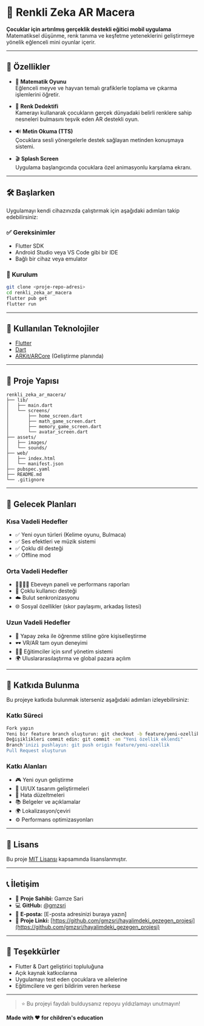 # 🌈 Renkli Zeka AR Macera

**Çocuklar için artırılmış gerçeklik destekli eğitici mobil uygulama**  
Matematiksel düşünme, renk tanıma ve keşfetme yeteneklerini geliştirmeye yönelik eğlenceli mini oyunlar içerir.

---

## 🚀 Özellikler

- 📐 **Matematik Oyunu**  
  Eğlenceli meyve ve hayvan temalı grafiklerle toplama ve çıkarma işlemlerini öğretir.

- 🎨 **Renk Dedektifi**  
  Kamerayı kullanarak çocukların gerçek dünyadaki belirli renklere sahip nesneleri bulmasını teşvik eden AR destekli oyun.

- 🔊 **Metin Okuma (TTS)**  
  Çocuklara sesli yönergelerle destek sağlayan metinden konuşmaya sistemi.

- 🎬 **Splash Screen**  
  Uygulama başlangıcında çocuklara özel animasyonlu karşılama ekranı.

---

## 🛠️ Başlarken

Uygulamayı kendi cihazınızda çalıştırmak için aşağıdaki adımları takip edebilirsiniz:

### ✅ Gereksinimler

- Flutter SDK
- Android Studio veya VS Code gibi bir IDE
- Bağlı bir cihaz veya emulator

### 🔧 Kurulum

```bash
git clone <proje-repo-adresi>
cd renkli_zeka_ar_macera
flutter pub get
flutter run
```

---

## 🧰 Kullanılan Teknolojiler

- [Flutter](https://flutter.dev/)
- [Dart](https://dart.dev/)
- [ARKit/ARCore](https://developers.google.com/ar) (Geliştirme planında)

---

## 📁 Proje Yapısı

```
renkli_zeka_ar_macera/
├── lib/
│   ├── main.dart
│   └── screens/
│       ├── home_screen.dart
│       ├── math_game_screen.dart
│       ├── memory_game_screen.dart
│       └── avatar_screen.dart
├── assets/
│   ├── images/
│   └── sounds/
├── web/
│   ├── index.html
│   └── manifest.json
├── pubspec.yaml
├── README.md
└── .gitignore
```

---

## 🎯 Gelecek Planları

### Kısa Vadeli Hedefler

- ✅ Yeni oyun türleri (Kelime oyunu, Bulmaca)
- ✅ Ses efektleri ve müzik sistemi
- ✅ Çoklu dil desteği
- ✅ Offline mod

### Orta Vadeli Hedefler

- 👨‍👩‍👧‍👦 Ebeveyn paneli ve performans raporları
- 👥 Çoklu kullanıcı desteği
- ☁️ Bulut senkronizasyonu
- 🌐 Sosyal özellikler (skor paylaşımı, arkadaş listesi)

### Uzun Vadeli Hedefler

- 🤖 Yapay zeka ile öğrenme stiline göre kişiselleştirme
- 🕶️ VR/AR tam oyun deneyimi
- 🧑‍🏫 Eğitimciler için sınıf yönetim sistemi
- 🌍 Uluslararasılaştırma ve global pazara açılım

---

## 🤝 Katkıda Bulunma

Bu projeye katkıda bulunmak isterseniz aşağıdaki adımları izleyebilirsiniz:

### Katkı Süreci

```bash
Fork yapın
Yeni bir feature branch oluşturun: git checkout -b feature/yeni-ozellik
Değişiklikleri commit edin: git commit -am "Yeni özellik eklendi"
Branch'inizi pushlayın: git push origin feature/yeni-ozellik
Pull Request oluşturun
```

### Katkı Alanları

- 🎮 Yeni oyun geliştirme
- 🎨 UI/UX tasarım geliştirmeleri
- 🐛 Hata düzeltmeleri
- 📚 Belgeler ve açıklamalar
- 🌍 Lokalizasyon/çeviri
- ⚙️ Performans optimizasyonları

---

## 📄 Lisans

Bu proje [MIT Lisansı](LICENSE) kapsamında lisanslanmıştır.

---

## 📞 İletişim

- 👤 **Proje Sahibi:** Gamze Sari  
- 💻 **GitHub:** [@gmzsri](https://github.com/gmzsri)  
- 📧 **E-posta:** [E-posta adresinizi buraya yazın]  
- 🔗 **Proje Linki:** [https://github.com/gmzsri/hayalimdeki_gezegen_projesi](https://github.com/gmzsri/hayalimdeki_gezegen_projesi)

---

## 🙏 Teşekkürler

- Flutter & Dart geliştirici topluluğuna  
- Açık kaynak katkıcılarına  
- Uygulamayı test eden çocuklara ve ailelerine  
- Eğitimcilere ve geri bildirim veren herkese

---

> ⭐ Bu projeyi faydalı bulduysanız repoyu yıldızlamayı unutmayın!

**Made with ❤️ for children's education**
